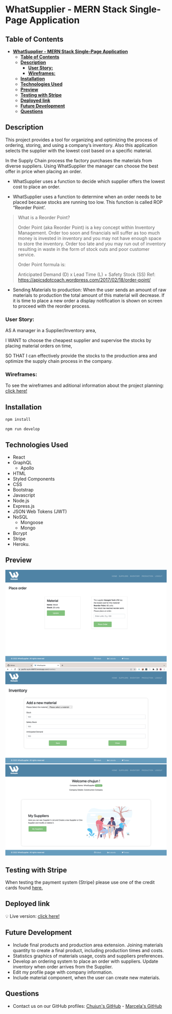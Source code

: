 # **WhatSupplier - MERN Stack Single-Page Application**

## **Table of Contents** 

- [**WhatSupplier - MERN Stack Single-Page Application**](#whatsupplier---mern-stack-single-page-application)
  - [**Table of Contents**](#table-of-contents)
  - [**Description**](#description)
    - [**User Story:**](#user-story)
    - [**Wireframes:**](#wireframes)
  - [**Installation**](#installation)
  - [**Technologies Used**](#technologies-used)
  - [**Preview**](#preview)
  - [**Testing with Stripe**](#testing-with-stripe)
  - [**Deployed link**](#deployed-link)
  - [**Future Development**](#future-development)
  - [**Questions**](#questions)


## **Description**

This project provides a tool for organizing and optimizing the process of ordering, storing, and using a company’s inventory. Also this application selects the supplier with the lowest cost based on a specific material.

In the Supply Chain process the factory purchases the materials from diverse suppliers. Using WhatSupplier the manager can choose the best offer in price when placing  an order. 

* WhatSupplier uses a function to decide which supplier offers the lowest cost to place an order. 

* WhatSupplier uses a function to determine when an order needs to be placed because stocks are running too low. This function is called ROP “Reorder Point’.
 
> What is a Reorder Point? 
>
> Order Point (aka Reorder Point) is a key concept within Inventory Management. Order too soon and financials will suffer as too much money is invested in inventory and you may not have enough space to store the inventory. 
Order too late and you may run out of inventory resulting in waste in the form of stock outs and poor customer service.
> 
> Order Point formula is:
> 
> Anticipated Demand (D) x Lead Time (L) + Safety Stock (SS) 
Ref: https://apicsdotcoach.wordpress.com/2017/02/18/order-point/

* Sending Materials to production: 
When the user sends an amount of raw materials to production the total amount of this material will decrease. If it is time to place a new order a display notification is shown on screen to proceed with the reorder process. 

### **User Story:**
  AS A manager in a Supplier/Inventory area,

  I WANT to choose the cheapest supplier and  supervise the stocks by placing material orders on time,

  SO THAT I can effectively provide the stocks to the production area and optimize the supply chain process in the company.

### **Wireframes:**
 To see the wireframes and aditional information about the project planning: [click here!](https://docs.google.com/document/d/1GMc3-rKcXWFA2Aj1BXcAQgLNudQANhHkr_l39hxE-J4/edit#heading=h.yyrhu7ml5bea)


## **Installation**

```
npm install
```

```
npm run develop
```

## **Technologies Used**

* React
* GraphQL
  * Apollo
* HTML
* Styled Components
* CSS
* Bootstrap
* Javascript
* Node.js
* Express.js
* JSON Web Tokens (JWT)
* NoSQL
  * Mongoose
  * Mongo
* Bcrypt
* Stripe
* Heroku.

## **Preview**
 
 <img src='./images/singlematerial-page.png'>
 <img src='./images/addmaterial-page.png'>
 <img src='./images/premium-page.png'>


## **Testing with Stripe**

When testing the payment system (Stripe) please use one of the credit cards found [here.](https://stripe.com/docs/testing?numbers-or-method-or-token=card-numbers#visa)

## **Deployed link**

💡 Live version: [click here!](https://pacific-eyrie-89975.herokuapp.com/)

## **Future Development**

* Include final products and production area extension. Joining materials quantity to create a final product, including production times and costs. 
* Statistics graphics of materials usage, costs and suppliers preferences.
* Develop an ordering system to place an order with suppliers. Update inventory when order arrives from the Supplier. 
* Edit my profile page with company information. 
* Include material component, when the user can create new materials. 


## **Questions**

* Contact us on our GitHub profiles: [Chujun's GitHub](https://github.com/dorisliu333) - [Marcela's GitHub](https://github.com/marcelamejiao)
